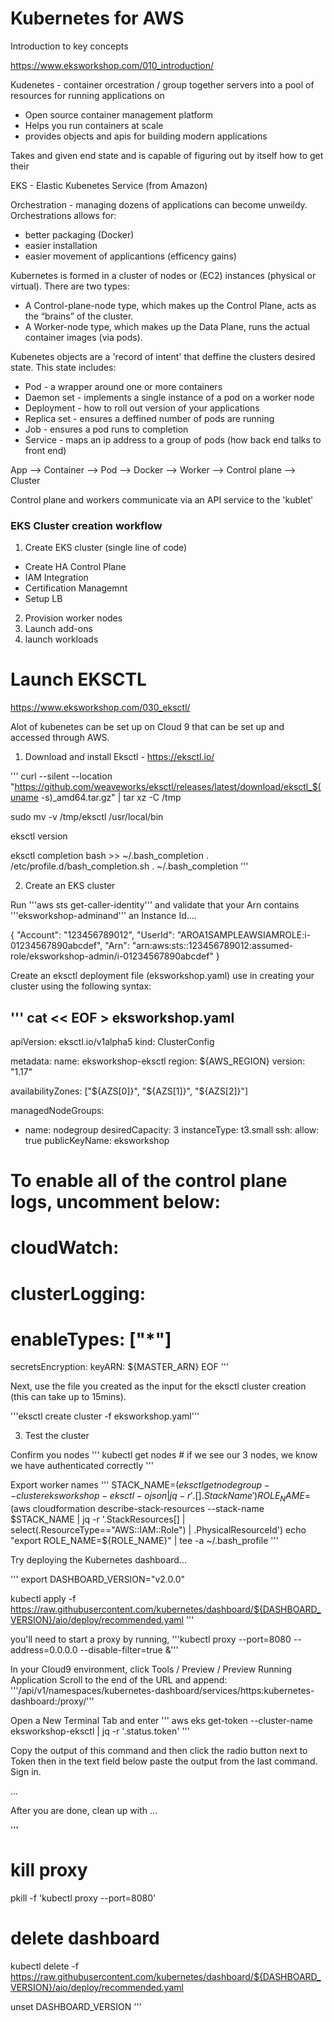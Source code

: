 # Kubernetes for AWS

Introduction to key concepts

https://www.eksworkshop.com/010_introduction/


Kudenetes - container orcestration / group together servers into a pool of resources for running applications on
- Open source container management platform 
- Helps you run containers at scale
- provides objects and apis for building modern applications

Takes and given end state and is capable of figuring out by itself how to get their

EKS - Elastic Kubenetes Service (from Amazon)

Orchestration - managing dozens of applications can become unweildy. Orchestrations allows for:
- better packaging (Docker)
- easier installation
- easier movement of applicantions (efficency gains)

Kubernetes is formed in a cluster of nodes or (EC2) instances (physical or virtual). There are two types:
-  A Control-plane-node type, which makes up the Control Plane, acts as the “brains” of the cluster.
- A Worker-node type, which makes up the Data Plane, runs the actual container images (via pods).

Kubenetes objects are a 'record of intent' that deffine the clusters desired state. This state includes:
- Pod - a wrapper around one or more containers
- Daemon set - implements a single instance of a pod on a worker node
- Deployment - how to roll out version of your applications
- Replica set - ensures a deffined number of pods are running
- Job - ensures a pod runs to completion
- Service - maps an ip address to a group of pods (how back end talks to front end)

App --> Container --> Pod --> Docker --> Worker --> Control plane --> Cluster

Control plane and workers communicate via an API service to the 'kublet'

### EKS Cluster creation workflow

1. Create EKS cluster (single line of code)
- Create HA Control Plane
- IAM Integration
- Certification Managemnt
- Setup LB
2. Provision worker nodes
3. Launch add-ons
4. launch workloads
 
# Launch EKSCTL

https://www.eksworkshop.com/030_eksctl/

Alot of kubenetes can be set up on Cloud 9 that can be set up and accessed through AWS.

1. Download and install Eksctl - https://eksctl.io/

'''
curl --silent --location "https://github.com/weaveworks/eksctl/releases/latest/download/eksctl_$(uname -s)_amd64.tar.gz" | tar xz -C /tmp

sudo mv -v /tmp/eksctl /usr/local/bin

eksctl version

eksctl completion bash >> ~/.bash_completion
. /etc/profile.d/bash_completion.sh
. ~/.bash_completion
'''

2. Create an EKS cluster

Run '''aws sts get-caller-identity''' and validate that your Arn contains '''eksworkshop-adminand''' an Instance Id....

{
    "Account": "123456789012",
    "UserId": "AROA1SAMPLEAWSIAMROLE:i-01234567890abcdef",
    "Arn": "arn:aws:sts::123456789012:assumed-role/eksworkshop-admin/i-01234567890abcdef"
}

Create an eksctl deployment file (eksworkshop.yaml) use in creating your cluster using the following syntax:

'''
cat << EOF > eksworkshop.yaml
---
apiVersion: eksctl.io/v1alpha5
kind: ClusterConfig

metadata:
  name: eksworkshop-eksctl
  region: ${AWS_REGION}
  version: "1.17"

availabilityZones: ["${AZS[0]}", "${AZS[1]}", "${AZS[2]}"]

managedNodeGroups:
- name: nodegroup
  desiredCapacity: 3
  instanceType: t3.small
  ssh:
    allow: true
    publicKeyName: eksworkshop

# To enable all of the control plane logs, uncomment below:
# cloudWatch:
#  clusterLogging:
#    enableTypes: ["*"]

secretsEncryption:
  keyARN: ${MASTER_ARN}
EOF
'''

Next, use the file you created as the input for the eksctl cluster creation (this can take up to 15mins).

'''eksctl create cluster -f eksworkshop.yaml'''

3. Test the cluster

Confirm you nodes
'''
kubectl get nodes # if we see our 3 nodes, we know we have authenticated correctly
'''

Export worker names
'''
STACK_NAME=$(eksctl get nodegroup --cluster eksworkshop-eksctl -o json | jq -r '.[].StackName')
ROLE_NAME=$(aws cloudformation describe-stack-resources --stack-name $STACK_NAME | jq -r '.StackResources[] | select(.ResourceType=="AWS::IAM::Role") | .PhysicalResourceId')
echo "export ROLE_NAME=${ROLE_NAME}" | tee -a ~/.bash_profile
'''

Try deploying the Kubernetes dashboard...

'''
export DASHBOARD_VERSION="v2.0.0"

kubectl apply -f https://raw.githubusercontent.com/kubernetes/dashboard/${DASHBOARD_VERSION}/aio/deploy/recommended.yaml
'''

you'll need to start a proxy by running, '''kubectl proxy --port=8080 --address=0.0.0.0 --disable-filter=true &'''

In your Cloud9 environment, click Tools / Preview / Preview Running Application
Scroll to the end of the URL and append: '''/api/v1/namespaces/kubernetes-dashboard/services/https:kubernetes-dashboard:/proxy/'''

Open a New Terminal Tab and enter 
'''
aws eks get-token --cluster-name eksworkshop-eksctl | jq -r '.status.token' 
'''

Copy the output of this command and then click the radio button next to Token then in the text field below paste the output from the last command. Sign in. 

...

After you are done, clean up with ...

'''
# kill proxy
pkill -f 'kubectl proxy --port=8080'

# delete dashboard
kubectl delete -f https://raw.githubusercontent.com/kubernetes/dashboard/${DASHBOARD_VERSION}/aio/deploy/recommended.yaml

unset DASHBOARD_VERSION
'''